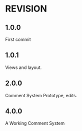 # REVISION

## 1.0.0
First commit

## 1.0.1
Views and layout.

## 2.0.0
Comment System Prototype, edits.

## 4.0.0
A Working Comment System
